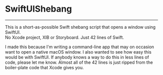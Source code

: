 # SwiftUIShebang
---
This is a short-as-possible Swift shebang script that opens a window using SwiftUI.  
No Xcode project, XIB or Storyboard.  Just 42 lines of Swift.  

I made this because I'm writing a command-line app that may on occasion want to open a native macOS window.  I also wanted to see how easy this would be with SwiftUI.  If anybody knows a way to do this in less lines of code, please let me know.  Almost all of the 42 lines is just ripped from the boiler-plate code that Xcode gives you.
